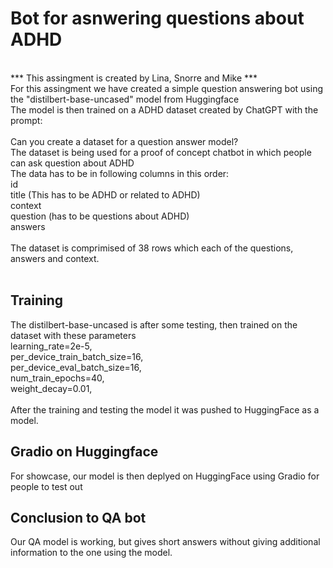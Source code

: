 # Bot for asnwering questions about ADHD <br>
<br>
*** This assingment is created by Lina, Snorre and Mike *** 
<br>
For this assingment we have created a simple question answering bot using the "distilbert-base-uncased" model from Huggingface 
<br>
The model is then trained on a ADHD dataset created by ChatGPT with the prompt: 
<br>
<br>
Can you create a dataset for a question answer model? <br>The dataset is being used for a proof of concept chatbot in which people can ask question about ADHD <br>
The data has to be in following columns in this order: 
<br>
id 
<br>
title (This has to be ADHD or related to ADHD) 
<br>
context 
<br>
question (has to be questions about ADHD) 
<br>
answers 
<br>
<br>
The dataset is comprimised of 38 rows which each of the questions, answers and context.
<br>
<br>

## Training 
The distilbert-base-uncased is after some testing, then trained on the dataset with these parameters
<br>
learning_rate=2e-5, <br>
per_device_train_batch_size=16, <br>
per_device_eval_batch_size=16, <br>
num_train_epochs=40, <br>
weight_decay=0.01, <br>
<br>
After the training and testing the model it was pushed to HuggingFace as a model.

## Gradio on Huggingface
For showcase, our model is then deplyed on HuggingFace using Gradio for people to test out <br>


## Conclusion to QA bot <br>
Our QA model is working, but gives short answers without giving additional information to the one using the model. <br>
<br>

